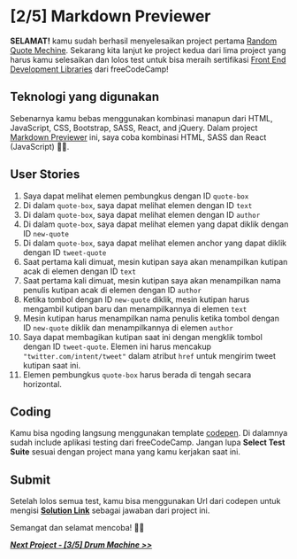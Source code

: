 # [2/5] Markdown Previewer

**SELAMAT!** kamu sudah berhasil menyelesaikan project pertama [Random Quote Mechine](https://github.com/dipintoo/freeCodeCamp_Random-Quote-Mechine). Sekarang kita lanjut ke project kedua dari lima project yang harus kamu selesaikan dan lolos test untuk bisa meraih sertifikasi [Front End Development Libraries](https://www.freecodecamp.org/learn/front-end-development-libraries/) dari freeCodeCamp!

## Teknologi yang digunakan

Sebenarnya kamu bebas menggunakan kombinasi manapun dari HTML, JavaScript, CSS, Bootstrap, SASS, React, and jQuery. Dalam project [Markdown Previewer](https://www.freecodecamp.org/learn/front-end-development-libraries/front-end-development-libraries-projects/build-a-markdown-previewer) ini, saya coba kombinasi HTML, SASS dan React (JavaScript) 👍🏻.

## User Stories

1. Saya dapat melihat elemen pembungkus dengan ID `quote-box`
2. Di dalam `quote-box`, saya dapat melihat elemen dengan ID `text`
3. Di dalam `quote-box`, saya dapat melihat elemen dengan ID `author`
4. Di dalam `quote-box`, saya dapat melihat elemen yang dapat diklik dengan ID `new-quote`
5. Di dalam `quote-box`, saya dapat melihat elemen anchor yang dapat diklik dengan ID `tweet-quote`
6. Saat pertama kali dimuat, mesin kutipan saya akan menampilkan kutipan acak di elemen dengan ID `text`
7. Saat pertama kali dimuat, mesin kutipan saya akan menampilkan nama penulis kutipan acak di elemen dengan ID `author`
8. Ketika tombol dengan ID `new-quote` diklik, mesin kutipan harus mengambil kutipan baru dan menampilkannya di elemen `text`
9. Mesin kutipan harus menampilkan nama penulis ketika tombol dengan ID `new-quote` diklik dan menampilkannya di elemen `author`
10. Saya dapat membagikan kutipan saat ini dengan mengklik tombol dengan ID `tweet-quote`. Elemen ini harus mencakup `"twitter.com/intent/tweet"` dalam atribut `href` untuk mengirim tweet kutipan saat ini.
11. Elemen pembungkus `quote-box` harus berada di tengah secara horizontal.

## Coding

Kamu bisa ngoding langsung menggunakan template [codepen](https://codepen.io/pen?template=MJjpwO). Di dalamnya sudah include aplikasi testing dari freeCodeCamp. Jangan lupa **Select Test Suite** sesuai dengan project mana yang kamu kerjakan saat ini. 

## Submit

Setelah lolos semua test, kamu bisa menggunakan Url dari codepen untuk mengisi [**Solution Link**](https://www.freecodecamp.org/learn/front-end-development-libraries/front-end-development-libraries-projects/build-a-markdown-previewer) sebagai jawaban dari project ini.

Semangat dan selamat mencoba! 🚀📜  


[***Next Project - [3/5] Drum Machine >>***]()
